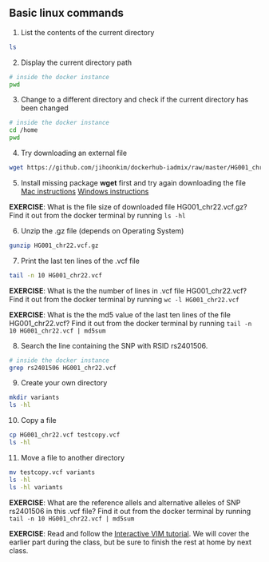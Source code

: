 ## Basic linux commands

1. List the contents of the current directory
```bash
ls
```

2. Display the current directory path
```bash
# inside the docker instance
pwd
```

3. Change to a different directory and check if the current directory has been changed
```bash
# inside the docker instance
cd /home
pwd
```

4. Try downloading an external file
```bash
wget https://github.com/jihoonkim/dockerhub-iadmix/raw/master/HG001_chr22.vcf.gz
```

5. Install missing package **wget** first and try again downloading the file
[Mac instructions](https://www.jcchouinard.com/wget/#Download_Wget_on_Mac)
[Windows instructions](https://www.jcchouinard.com/wget/#Download_Wget_on_Windows)

**EXERCISE**: What is the file size of downloaded file HG001_chr22.vcf.gz?
Find it out from the docker terminal by running ```ls -hl```

6. Unzip the .gz file (depends on Operating System)
```bash
gunzip HG001_chr22.vcf.gz
```

7. Print the last ten lines of the .vcf file
```bash
tail -n 10 HG001_chr22.vcf
```

**EXERCISE**: What is the the number of lines in .vcf file HG001_chr22.vcf?
Find it out from the docker terminal by running ```wc -l HG001_chr22.vcf```


**EXERCISE**: What is the the md5 value of the last ten lines of the file HG001_chr22.vcf?
Find it out from the docker terminal by running ```tail -n 10 HG001_chr22.vcf | md5sum ```

8. Search the line containing the SNP with RSID rs2401506.
```bash
# inside the docker instance
grep rs2401506 HG001_chr22.vcf
```


9. Create your own directory
```bash
mkdir variants
ls -hl
```

10. Copy a file
```bash
cp HG001_chr22.vcf testcopy.vcf
ls -hl
```

11. Move a file to another directory
```bash
mv testcopy.vcf variants
ls -hl
ls -hl variants
```


**EXERCISE**: What are the reference allels and alternative alleles of SNP rs2401506 in this .vcf file? Find it out from the docker terminal by running ```tail -n 10 HG001_chr22.vcf | md5sum ```


**EXERCISE**: Read and follow the [Interactive VIM tutorial](http://www.openvim.com/tutorial.html).  We will cover the earlier part during the class, but be sure to finish the rest at home by next class.
